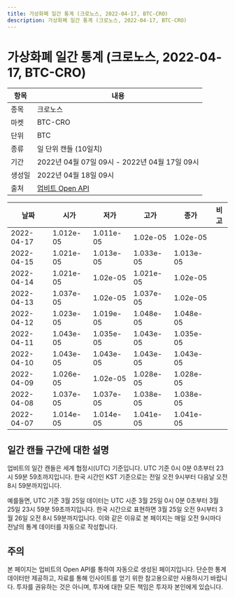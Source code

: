 ```yaml
---
title: 가상화폐 일간 통계 (크로노스, 2022-04-17, BTC-CRO)
description: 가상화폐 일간 통계 (크로노스, 2022-04-17, BTC-CRO)
---
```



가상화폐 일간 통계 (크로노스, 2022-04-17, BTC-CRO)
===

|항목|내용|
|--|--|
|종목|크로노스|
|마켓|BTC-CRO|
|단위|BTC|
|종류|일 단위 캔들 (10일치)|
|기간|2022년 04월 07일 09시 - 2022년 04월 17일 09시|
|생성일|2022년 04월 18일 09시|
|출처|[업비트 Open API](https://docs.upbit.com)|


|날짜|시가|저가|고가|종가|비고|
|--|--|--|--|--|--|
|2022-04-17|1.012e-05|1.011e-05|1.02e-05|1.02e-05|    |
|2022-04-15|1.021e-05|1.013e-05|1.033e-05|1.013e-05|    |
|2022-04-14|1.021e-05|1.02e-05|1.021e-05|1.02e-05|    |
|2022-04-13|1.037e-05|1.02e-05|1.037e-05|1.02e-05|    |
|2022-04-12|1.023e-05|1.019e-05|1.048e-05|1.048e-05|    |
|2022-04-11|1.043e-05|1.035e-05|1.043e-05|1.035e-05|    |
|2022-04-10|1.043e-05|1.043e-05|1.043e-05|1.043e-05|    |
|2022-04-09|1.026e-05|1.02e-05|1.028e-05|1.028e-05|    |
|2022-04-08|1.037e-05|1.037e-05|1.038e-05|1.038e-05|    |
|2022-04-07|1.014e-05|1.014e-05|1.041e-05|1.041e-05|    |


일간 캔들 구간에 대한 설명
---


업비트의 일간 캔들은 세계 협정시(UTC) 기준입니다. 
UTC 기준 0시 0분 0초부터 23시 59분 59초까지입니다. 
한국 시간인 KST 기준으로는 전일 오전 9시부터 다음날 오전 8시 59분까지입니다. 


예를들면, UTC 기준 3월 25일 데이터는 UTC 시준 3월 25일 0시 0분 0초부터 3월 25일 23시 59분 59초까지입니다. 
한국 시간으로 표현하면 3월 25일 오전 9시부터 3월 26일 오전 8시 59분까지입니다. 
이와 같은 이유로 본 페이지는 매일 오전 9시마다 전날의 통계 데이터를 자동으로 작성합니다. 


주의
---


본 페이지는 업비트의 Open API를 통하여 자동으로 생성된 페이지입니다. 
단순한 통계 데이터만 제공하고, 자료를 통해 인사이트를 얻기 위한 참고용으로만 사용하시기 바랍니다. 
투자를 권유하는 것은 아니며, 투자에 대한 모든 책임은 투자자 본인에게 있습니다. 
